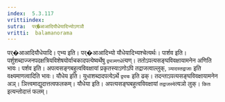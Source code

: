 ```yaml
---
index:  5.3.117
vrittiindex: 
sutra:  पर्�आआदियौधेयादिभ्योऽणञौ
vritti:  balamanorama 
---
```


पर्�आआदियौधेयादि। एभ्य इति। पर्�आआदिभ्यो यौधेयादिभ्यश्चेत्यर्थः। पार्शव इति। पर्शुशब्दाज्जनपदक्षत्रियविशेषयोर्वाचकादपत्येष्वर्थेषु `द्व्यञ्मगधे`त्यण्। ततोऽपत्यसङ्घविवक्षायामनेन अणिति भावः। पर्शव इति। अपत्वसङ्गबहुत्वविवक्षायां प्रकृतस्याऽणोऽपि तद्राजत्वाल्लुक्, `ञ्यादस्तद्राजाः` इति वक्ष्यमाणत्वादिति भावः। यौधेय इति। युधाशब्दादपत्येऽर्थे `द्व्यचः` इति ढक्। तदन्ताऽपत्यसङ्घविवक्षायामनेन अञ्। ञित्त्वमाद्युदात्तत्वफलकम्। यौधेया इति। अपत्यसङ्घबहुत्वविवक्षायां `तद्राजस्ये`त्यञो लुक्। `कितः` इत्यन्तोदात्तं फलम्। 


